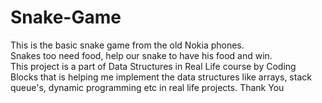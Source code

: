 # Snake-Game
This is the basic snake game from the old Nokia phones.<br>
Snakes too need food, help our snake to have his food and win. <br>
This project is a part of Data Structures in Real Life course by Coding Blocks that is helping me implement the data structures like arrays, stack queue's, dynamic programming etc in real life projects.
Thank You
